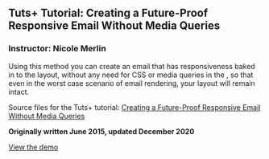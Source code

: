 ## Tuts+ Tutorial: Creating a Future-Proof Responsive Email Without Media Queries
### Instructor: Nicole Merlin

Using this method you can create an email that has responsiveness baked in to the layout, without any need for CSS or media queries in the <head>, so that even in the worst case scenario of email rendering, your layout will remain intact.

Source files for the Tuts+ tutorial: [Creating a Future-Proof Responsive Email Without Media Queries](http://webdesign.tutsplus.com/tutorials/creating-a-future-proof-responsive-email-without-media-queries--cms-23919)

**Originally written June 2015, updated December 2020**

[View the demo](http://tutsplus.github.io/creating-a-future-proof-responsive-email-without-media-queries/index.html)
